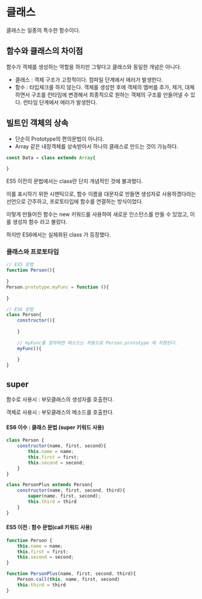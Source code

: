 # 클래스

클래스는 일종의 특수한 함수이다. 



## 함수와 클래스의 차이점

함수가 객체를 생성하는 역할을 하지만 그렇다고 클래스와 동일한 개념은 아니다. 

- 클래스 : 객체 구조가 고정적이다. 컴파일 단계에서 에러가 발생한다.
- 함수 : 타입체크를 하지 않는다. 객체를 생성한 후에 객체의 멤버를 추가, 제거, 대체하면서 구조를 런타임에 변경해서 최종적으로 원하는 객체의 구조를 만들어낼 수 있다. 런타임 단계에서 에러가 발생한다. 



## 빌트인 객체의 상속

- 단순히 Prototype의 편의문법이 아니다. 
- Array 같은 내장객체를 상속받아서 하나의 클래스로 만드는 것이 가능하다.

```javascript
const Data = class extends Array{
    
}
```





ES5 이전의 문법에서는 class란 단지 개념적인 것에 불과했다. 

이를 표시하기 위한 시맨틱으로, 함수 이름을 대문자로 만들면 생성자로 사용하겠다라는 선언으로 간주하고, 프로토타입에 함수를 연결하는 방식이었다. 

이렇게 만들어진 함수는 new 키워드를 사용하여 새로운 인스턴스를 만들 수 있었고, 이를 생성자 함수 라고 불렀다. 



하지만 ES6에서는 실체화된 class 가 등장했다. 



### 클래스와 프로토타입

```javascript
// ES5 문법
function Person(){
    
}
Person.prototype.myFunc = function (){
    
}

// ES6 문법
class Person{
    constructor(){
        
    }
    
    // myFunc를 정의하면 메소드는 자동으로 Person.prototype 에 저장된다. 
    myFunc(){
        
    }
}
```



## super

함수로 사용시 : 부모클래스의 생성자를 호출한다.

객체로 사용시 : 부모클래스의 메소드를 호출한다.



#### ES6 이수 : 클래스 문법 (super 키워드 사용)

```javascript
class Person {
    constructor(name, first, second){
    	this.name = name;
		this.first = first;
		this.second = second;    
    }
}

class PersonPlus extends Person{
	constructor(name, first, second, third){
        super(name, first, second);
        this.third = third
    }  
}
```



#### ES5 이전 : 함수 문법(call 키워드 사용)

```javascript
function Person {
	this.name = name;
	this.first = first;
	this.second = second;    
}

function PersonPlus(name, first, second, third){
    Person.call(this, name, first, second)
    this.third = third
}
```

